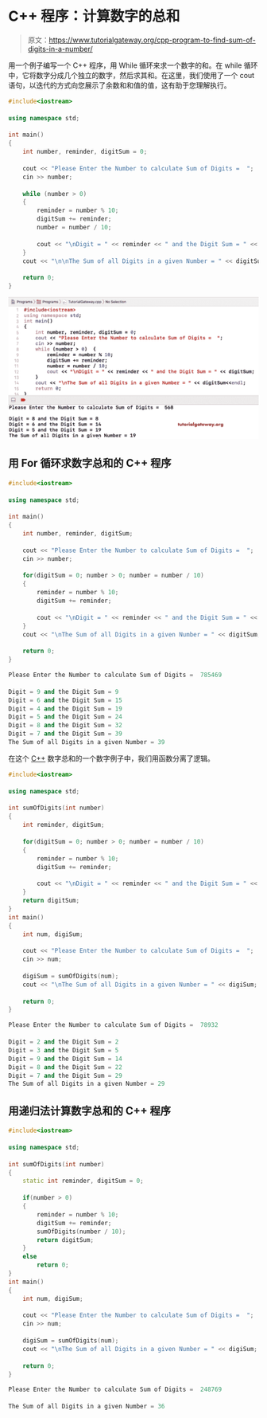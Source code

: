 # C++ 程序：计算数字的总和

> 原文：<https://www.tutorialgateway.org/cpp-program-to-find-sum-of-digits-in-a-number/>

用一个例子编写一个 C++ 程序，用 While 循环来求一个数字的和。在 while 循环中，它将数字分成几个独立的数字，然后求其和。在这里，我们使用了一个 cout 语句，以迭代的方式向您展示了余数和和值的值，这有助于您理解执行。

```cpp
#include<iostream>

using namespace std;

int main()
{
	int number, reminder, digitSum = 0;

	cout << "Please Enter the Number to calculate Sum of Digits =  ";
	cin >> number;

	while (number > 0)
	{
    	reminder = number % 10;
    	digitSum += reminder;
    	number = number / 10;

    	cout << "\nDigit = " << reminder << " and the Digit Sum = " << digitSum;
	}
	cout << "\n\nThe Sum of all Digits in a given Number = " << digitSum;

 	return 0;
}
```

![C++ Program to find Sum of Digits in a Number 1](img/73353ee8505ec29f062531caacd7be99.png)

## 用 For 循环求数字总和的 C++ 程序

```cpp
#include<iostream>

using namespace std;

int main()
{
	int number, reminder, digitSum;

	cout << "Please Enter the Number to calculate Sum of Digits =  ";
	cin >> number;

	for(digitSum = 0; number > 0; number = number / 10)
	{
    	reminder = number % 10;
    	digitSum += reminder;

    	cout << "\nDigit = " << reminder << " and the Digit Sum = " << digitSum;
	}
	cout << "\nThe Sum of all Digits in a given Number = " << digitSum;

 	return 0;
}
```

```cpp
Please Enter the Number to calculate Sum of Digits =  785469

Digit = 9 and the Digit Sum = 9
Digit = 6 and the Digit Sum = 15
Digit = 4 and the Digit Sum = 19
Digit = 5 and the Digit Sum = 24
Digit = 8 and the Digit Sum = 32
Digit = 7 and the Digit Sum = 39
The Sum of all Digits in a given Number = 39
```

在这个 [C++](https://www.tutorialgateway.org/cpp-programs/) 数字总和的一个数字例子中，我们用函数分离了逻辑。

```cpp
#include<iostream>

using namespace std;

int sumOfDigits(int number)
{
	int reminder, digitSum;

	for(digitSum = 0; number > 0; number = number / 10)
	{
    	reminder = number % 10;
    	digitSum += reminder;

    	cout << "\nDigit = " << reminder << " and the Digit Sum = " << digitSum;
	}
	return digitSum;
}
int main()
{
	int num, digiSum;

	cout << "Please Enter the Number to calculate Sum of Digits =  ";
	cin >> num;

	digiSum = sumOfDigits(num);
	cout << "\nThe Sum of all Digits in a given Number = " << digiSum;

 	return 0;
}
```

```cpp
Please Enter the Number to calculate Sum of Digits =  78932

Digit = 2 and the Digit Sum = 2
Digit = 3 and the Digit Sum = 5
Digit = 9 and the Digit Sum = 14
Digit = 8 and the Digit Sum = 22
Digit = 7 and the Digit Sum = 29
The Sum of all Digits in a given Number = 29
```

## 用递归法计算数字总和的 C++ 程序

```cpp
#include<iostream>

using namespace std;

int sumOfDigits(int number)
{
	static int reminder, digitSum = 0;

	if(number > 0)
	{
    	reminder = number % 10;
    	digitSum += reminder;
    	sumOfDigits(number / 10);
    	return digitSum;
	}
	else
		return 0;
}
int main()
{
	int num, digiSum;

	cout << "Please Enter the Number to calculate Sum of Digits =  ";
	cin >> num;

	digiSum = sumOfDigits(num);
	cout << "\nThe Sum of all Digits in a given Number = " << digiSum;

 	return 0;
}
```

```cpp
Please Enter the Number to calculate Sum of Digits =  248769

The Sum of all Digits in a given Number = 36
```